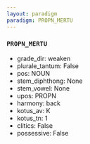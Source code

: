 ```yaml
---
layout: paradigm
paradigm: PROPN_MERTU
---
```

### ` PROPN_MERTU `


* grade_dir: weaken
* plurale_tantum: False
* pos: NOUN
* stem_diphthong: None
* stem_vowel: None
* upos: PROPN
* harmony: back
* kotus_av: K
* kotus_tn: 1
* clitics: False
* possessive: False
